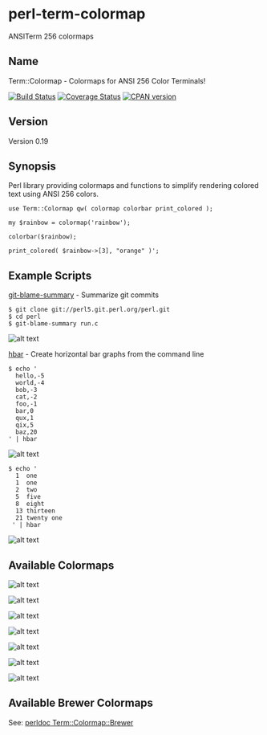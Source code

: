 perl-term-colormap
==================

ANSITerm 256 colormaps

Name
-----
Term::Colormap - Colormaps for ANSI 256 Color Terminals!

[![Build Status](https://secure.travis-ci.org/xxfelixxx/perl-term-colormap.svg)](http://travis-ci.org/xxfelixxx/perl-term-colormap)
[![Coverage Status](https://coveralls.io/repos/github/xxfelixxx/perl-term-colormap/badge.svg?branch=master)](https://coveralls.io/github/xxfelixxx/perl-term-colormap?branch=master)
[![CPAN version](https://badge.fury.io/pl/Term-Colormap.svg)](https://badge.fury.io/pl/Term-Colormap)

Version
---------
Version 0.19

Synopsis
-----------
Perl library providing colormaps and functions to simplify rendering colored text using ANSI 256 colors.

    use Term::Colormap qw( colormap colorbar print_colored );

    my $rainbow = colormap('rainbow');

    colorbar($rainbow);

    print_colored( $rainbow->[3], "orange" )';

Example Scripts
------------------
[git-blame-summary](https://github.com/xxfelixxx/perl-term-colormap/blob/master/bin/git_blame_summary) - Summarize git commits

    $ git clone git://perl5.git.perl.org/perl.git
    $ cd perl
    $ git-blame-summary run.c

![alt text](https://raw.githubusercontent.com/xxfelixxx/perl-term-colormap/master/images/git_blame_summary_on_perl_run.c.png "git-blame-summary")

[hbar](https://github.com/xxfelixxx/perl-term-colormap/blob/master/bin/hbar) - Create horizontal bar graphs from the command line

    $ echo '
      hello,-5
      world,-4
      bob,-3
      cat,-2
      foo,-1
      bar,0
      qux,1
      qix,5
      baz,20
    ' | hbar

![alt text](https://raw.githubusercontent.com/xxfelixxx/perl-term-colormap/master/images/hbar_hello_world.png "hbar hello world")

    $ echo '
      1  one
      1  one
      2  two
      5  five
      8  eight
      13 thirteen
      21 twenty one
     ' | hbar

![alt text](https://raw.githubusercontent.com/xxfelixxx/perl-term-colormap/master/images/hbar_fibonacci.png "hbar fibonacci")

Available Colormaps
-------------------------

![alt text](https://raw.githubusercontent.com/xxfelixxx/perl-term-colormap/master/images/color_table_rainbow.png "rainbow")

![alt text](https://raw.githubusercontent.com/xxfelixxx/perl-term-colormap/master/images/color_table_primary.png "primary")

![alt text](https://raw.githubusercontent.com/xxfelixxx/perl-term-colormap/master/images/color_table_bright.png "bright")

![alt text](https://raw.githubusercontent.com/xxfelixxx/perl-term-colormap/master/images/color_table_gray.png "gray")

![alt text](https://raw.githubusercontent.com/xxfelixxx/perl-term-colormap/master/images/color_table_green_orange_pink_blue.png "green-orange-pink-blue")

![alt text](https://raw.githubusercontent.com/xxfelixxx/perl-term-colormap/master/images/color_table_blue_cyan_green.png "blue-cyan-green")

![alt text](https://raw.githubusercontent.com/xxfelixxx/perl-term-colormap/master/images/color_table_red_pink_yellow.png "red-pink-yellow")

Available Brewer Colormaps
---------------------------

See: [perldoc Term::Colormap::Brewer](https://github.com/xxfelixxx/perl-term-colormap/blob/fdb0fdf50b9f605353789ef606345d05f43adb68/lib/Term/Colormap/Brewer.pm#L830)
